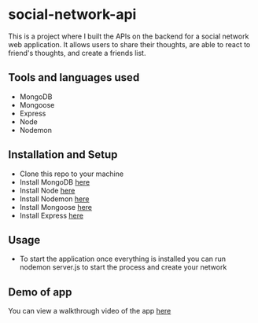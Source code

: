 # social-network-api
This is a project where I built the APIs on the backend for a social network web application. It allows users to share their thoughts, are able to react to friend's thoughts, and create a friends list.

## Tools and languages used
* MongoDB 
* Mongoose
* Express
* Node
* Nodemon

## Installation and Setup
 * Clone this repo to your machine
 * Install MongoDB [here](https://docs.mongodb.com/manual/installation)
 * Install Node [here](https://nodejs.org/en/download/) 
 * Install Nodemon [here](https://www.npmjs.com/package/nodemon)
 * Install Mongoose [here](https://mongoosejs.com/docs/)
 * Install Express [here](https://expressjs.com/en/starter/installing.html)
 
 ## Usage
 * To start the application once everything is installed you can run nodemon server.js to start the process and create your network
  
 ## Demo of app
 You can view a walkthrough video of the app [here](https://drive.google.com/file/d/1xVrMRCTaChDu-qZfomt1B5P28pOGERNR/view?usp=sharing)
